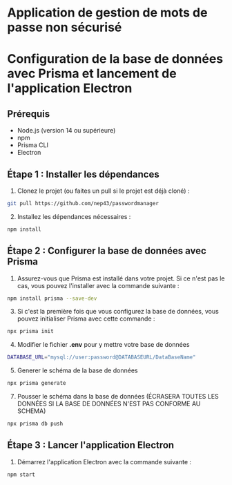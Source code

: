 # **Application de gestion de mots de passe non sécurisé**
# Configuration de la base de données avec Prisma et lancement de l'application Electron

## Prérequis

- Node.js (version 14 ou supérieure)
- npm 
- Prisma CLI
- Electron

## Étape 1 : Installer les dépendances

1. Clonez le projet (ou faites un pull si le projet est déjà cloné) :

```bash
git pull https://github.com/nep43/passwordmanager
```

2. Installez les dépendances nécessaires :
```bash
npm install
```

## Étape 2 : Configurer la base de données avec Prisma

1. Assurez-vous que Prisma est installé dans votre projet. Si ce n'est pas le cas, vous pouvez l'installer avec la commande suivante :
```bash
npm install prisma --save-dev
```
3. Si c'est la première fois que vous configurez la base de données, vous pouvez initialiser Prisma avec cette commande :
```bash
npx prisma init
```
4. Modifier le fichier **.env** pour y mettre votre base de données
```bash
DATABASE_URL="mysql://user:password@DATABASEURL/DataBaseName"
```
5. Generer le schéma de la base de données
```bash
npx prisma generate
```
7. Pousser le schéma dans la base de données (ÉCRASERA TOUTES LES DONNÉES SI LA BASE DE DONNÉES N'EST PAS CONFORME AU SCHEMA)
```bash
npx prisma db push
```

## Étape 3 : Lancer l'application Electron
1. Démarrez l'application Electron avec la commande suivante :
```bash
npm start
```
